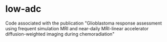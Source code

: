 # low-adc
Code associated with the publication "Glioblastoma response assessment using frequent simulation MRI and near-daily MRI-linear accelerator diffusion-weighted imaging during chemoradiation"
